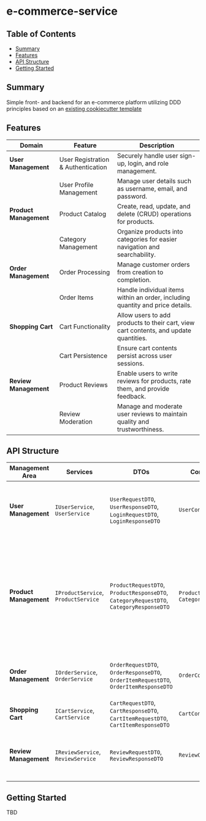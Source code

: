 # e-commerce-service

## Table of Contents

- [Summary](#summary)
- [Features](#features)
- [API Structure](#api-structure)
- [Getting Started](#getting-started)

## Summary

Simple front- and backend for an e-commerce platform utilizing DDD principles based on an [existing cookiecutter template](https://github.com/MGTheTrain/dotnet-ddd-web-api-starter)

## Features

| **Domain**             | **Feature**                                | **Description**                                                             |
|------------------------|--------------------------------------------|-----------------------------------------------------------------------------|
| **User Management**    | User Registration & Authentication         | Securely handle user sign-up, login, and role management.                   |
|                        | User Profile Management                    | Manage user details such as username, email, and password.                  |
| **Product Management** | Product Catalog                            | Create, read, update, and delete (CRUD) operations for products.            |
|                        | Category Management                        | Organize products into categories for easier navigation and searchability.  |
| **Order Management**   | Order Processing                           | Manage customer orders from creation to completion.                         |
|                        | Order Items                                | Handle individual items within an order, including quantity and price details. |
| **Shopping Cart**      | Cart Functionality                         | Allow users to add products to their cart, view cart contents, and update quantities. |
|                        | Cart Persistence                           | Ensure cart contents persist across user sessions.                          |
| **Review Management**  | Product Reviews                            | Enable users to write reviews for products, rate them, and provide feedback. |
|                        | Review Moderation                          | Manage and moderate user reviews to maintain quality and trustworthiness.   |

## API Structure

| Management Area       | Services                            | DTOs                                                                | Controllers        | Endpoints                                                                                                         |
|-----------------------|-------------------------------------|---------------------------------------------------------------------|--------------------|------------------------------------------------------------------------------------------------------------------|
| **User Management**   | `IUserService`, `UserService`       | `UserRequestDTO`, `UserResponseDTO`, `LoginRequestDTO`, `LoginResponseDTO` | `UserController`    | `POST /api/users/register`, `POST /api/users/login`, `GET /api/users/{id}`, `PUT /api/users/{id}`, `DELETE /api/users/{id}` |
| **Product Management**| `IProductService`, `ProductService` | `ProductRequestDTO`, `ProductResponseDTO`, `CategoryRequestDTO`, `CategoryResponseDTO` | `ProductController`, `CategoryController` | `POST /api/products`, `GET /api/products`, `GET /api/products/{id}`, `PUT /api/products/{id}`, `DELETE /api/products/{id}`, `POST /api/categories`, `GET /api/categories`, `GET /api/categories/{id}`, `PUT /api/categories/{id}`, `DELETE /api/categories/{id}` |
| **Order Management**  | `IOrderService`, `OrderService`     | `OrderRequestDTO`, `OrderResponseDTO`, `OrderItemRequestDTO`, `OrderItemResponseDTO`    | `OrderController`   | `POST /api/orders`, `GET /api/orders`, `GET /api/orders/{id}`, `PUT /api/orders/{id}`, `DELETE /api/orders/{id}` |
| **Shopping Cart**     | `ICartService`, `CartService`       | `CartRequestDTO`, `CartResponseDTO`, `CartItemRequestDTO`, `CartItemResponseDTO`        | `CartController`    | `POST /api/cart`, `GET /api/cart`, `PUT /api/cart`, `DELETE /api/cart/{id}`                                      |
| **Review Management** | `IReviewService`, `ReviewService`   | `ReviewRequestDTO`, `ReviewResponseDTO`                                                  | `ReviewController`  | `POST /api/reviews`, `GET /api/reviews`, `GET /api/reviews/{id}`, `PUT /api/reviews/{id}`, `DELETE /api/reviews/{id}` |


## Getting Started

TBD
